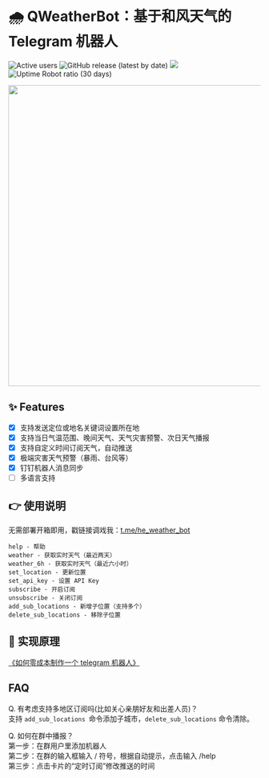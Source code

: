 # 🌧 QWeatherBot：基于和风天气的 Telegram 机器人

![Active users](https://he-weather-bot-patient-dawn-5512.fly.dev/users/count)
![GitHub release (latest by date)](https://img.shields.io/github/v/release/daya0576/he-weather-bot?link=https://github.com/daya0576/he-weather-bot/releases/)
![](https://img.shields.io/badge/Bot%20API-5.1-blue?logo=telegram)
![Uptime Robot ratio (30 days)](https://img.shields.io/uptimerobot/ratio/m787647728-b1a273391c2ad5c526b1c605)

<img src="https://github.com/daya0576/he-weather-bot/blob/master/static/demo.gif?raw=true" width="600">

## ✨ Features

- [x] 支持发送定位或地名关键词设置所在地
- [x] 支持当日气温范围、晚间天气、天气灾害预警、次日天气播报
- [x] 支持自定义时间订阅天气，自动推送
- [x] 极端灾害天气预警（暴雨、台风等）
- [x] 钉钉机器人消息同步
- [ ] 多语言支持

## 👉 使用说明

无需部署开箱即用，戳链接调戏我：[t.me/he_weather_bot](https://t.me/he_weather_bot)

```shell
help - 帮助
weather - 获取实时天气（最近两天）
weather_6h - 获取实时天气（最近六小时）
set_location - 更新位置
set_api_key - 设置 API Key
subscribe - 开启订阅
unsubscribe - 关闭订阅
add_sub_locations - 新增子位置（支持多个）
delete_sub_locations - 移除子位置
```

## 🚀 实现原理

[《如何零成本制作一个 telegram 机器人》](https://changchen.me/blog/20210221/buld-telegram-bot-from-scratch/)

## FAQ

Q. 有考虑支持多地区订阅吗(比如关心亲朋好友和出差人员)？  
支持 `add_sub_locations `命令添加子城市，`delete_sub_locations` 命令清除。

Q. 如何在群中播报？   
第一步：在群用户里添加机器人   
第二步：在群的输入框输入 / 符号，根据自动提示，点击输入 /help   
第三步：点击卡片的“定时订阅”修改推送的时间   


